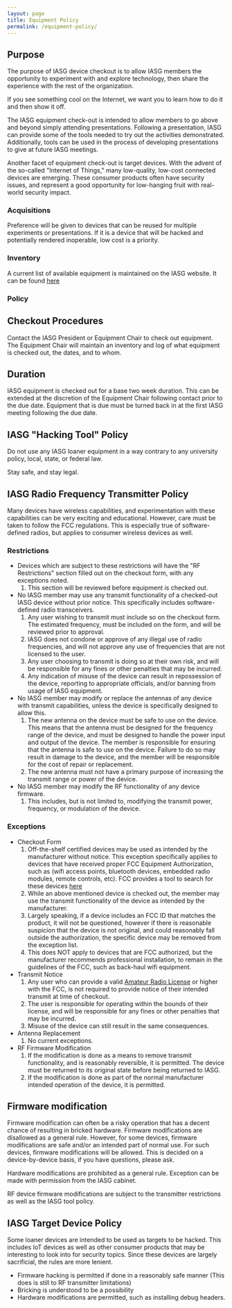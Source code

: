 ```yaml
---
layout: page
title: Equipment Policy
permalink: /equipment-policy/
---
```

## Purpose

The purpose of IASG device checkout is to allow IASG members the opportunity to experiment with and explore technology, then share the experience with the rest of the organization.

If you see something cool on the Internet, we want you to learn how to do it and then show it off.

The IASG equipment check-out is intended to allow members to go above and beyond simply attending presentations. Following a presentation, IASG can provide some of the tools needed to try out the activities demonstrated. Additionally, tools can be used in the process of developing presentations to give at future IASG meetings.

Another facet of equipment check-out is target devices. With the advent of the so-called "Internet of Things," many low-quality, low-cost connected devices are emerging. These consumer products often have security issues, and represent a good opportunity for low-hanging fruit with real-world security impact.

### Acquisitions

Preference will be given to devices that can be reused for multiple experiments or presentations. If it is a device that will be hacked and potentially rendered inoperable, low cost is a priority.

### Inventory

A current list of available equipment is maintained on the IASG website. It can be found [here](/equipment)

### Policy

## Checkout Procedures

Contact the IASG President or Equipment Chair to check out equipment. The Equipment Chair will maintain an inventory and log of what equipment is checked out, the dates, and to whom.

## Duration

IASG equipment is checked out for a base two week duration. This can be extended at the discretion of the Equipment Chair following contact prior to the due date. Equipment that is due must be turned back in at the first IASG meeting following the due date.

## IASG "Hacking Tool" Policy

Do not use any IASG loaner equipment in a way contrary to any university policy, local, state, or federal law.

Stay safe, and stay legal.

## IASG Radio Frequency Transmitter Policy

Many devices have wireless capabilities, and experimentation with these capabilities can be very exciting and educational. However, care must be taken to follow the FCC regulations. This is especially true of software-defined radios, but applies to consumer wireless devices as well.

### Restrictions

* Devices which are subject to these restrictions will have the "RF Restrictions" section filled out on the checkout form, with any exceptions noted.
  1. This section will be reviewed before equipment is checked out.
* No IASG member may use any transmit functionality of a checked-out IASG device without prior notice. This specifically includes software-defined radio transceivers.
  1. Any user wishing to transmit must include so on the checkout form. The estimated frequency, must be included on the form, and will be reviewed prior to approval.
  2. IASG does not condone or approve of any illegal use of radio frequencies, and will not approve any use of frequencies that are not licensed to the user.
  3. Any user choosing to transmit is doing so at their own risk, and will be responsible for any fines or other penalties that may be incurred.
  4. Any indication of misuse of the device can result in repossession of the device, reporting to appropriate officials, and/or banning from usage of IASG equipment.
* No IASG member may modify or replace the antennas of any device with transmit capabilities, unless the device is specifically designed to allow this.
  1. The new antenna on the device must be safe to use on the device. This means that the antenna must be designed for the frequency range of the device, and must be designed to handle the power input and output of the device. The member is responsible for ensuring that the antenna is safe to use on the device. Failure to do so may result in damage to the device, and the member will be responsible for the cost of repair or replacement.
  2. The new antenna must not have a primary purpose of increasing the transmit range or power of the device.
* No IASG member may modify the RF functionality of any device firmware.
  1. This includes, but is not limited to, modifying the transmit power, frequency, or modulation of the device.

### Exceptions

* Checkout Form
  1. Off-the-shelf certified devices may be used as intended by the manufacturer without notice. This exception specifically applies to devices that have received proper FCC Equipment Authorization, such as (wifi access points, bluetooth devices, embedded radio modules, remote controls, etc). FCC provides a tool to search for these devices [here](https://www.fcc.gov/oet/ea/fccid)
  2. While an above mentioned device is checked out, the member may use the transmit functionality of the device as intended by the manufacturer.
  3. Largely speaking, if a device includes an FCC ID that matches the product, it will not be questioned, however if there is reasonable suspicion that the device is not original, and could reasonably fall outside the authorization, the specific device may be removed from the exception list.
  4. This does NOT apply to devices that are FCC authorized, but the manufacturer recommends professional installation, to remain in the guidelines of the FCC, such as back-haul wifi equipment.
* Transmit Notice
  1. Any user who can provide a valid [Amateur Radio License](https://www.fcc.gov/wireless/bureau-divisions/mobility-division/amateur-radio-service) or higher with the FCC, is not required to provide notice of their intended transmit at time of checkout.
  2. The user is responsible for operating within the bounds of their license, and will be responsible for any fines or other penalties that may be incurred.
  3. Misuse of the device can still result in the same consequences.
* Antenna Replacement
  1. No current exceptions.
* RF Firmware Modification
  1. If the modification is done as a means to remove transmit functionality, and is reasonably reversible, it is permitted. The device must be returned to its original state before being returned to IASG.
  2. If the modification is done as part of the normal manufacturer intended operation of the device, it is permitted.

## Firmware modification

Firmware modification can often be a risky operation that has a decent chance of resulting in bricked hardware. Firmware modifications are disallowed as a general rule. However, for some devices, firmware modifications are safe and/or an intended part of normal use. For such devices, firmware modifications will be allowed. This is decided on a device-by-device basis, if you have questions, please ask.

Hardware modifications are prohibited as a general rule. Exception can be made with permission from the IASG cabinet.

RF device firmware modifications are subject to the transmitter restrictions as well as the IASG tool policy.

## IASG Target Device Policy

Some loaner devices are intended to be used as targets to be hacked. This includes IoT devices as well as other consumer products that may be interesting to look into for security topics. Since these devices are largely sacrificial, the rules are more lenient.

* Firmware hacking is permitted if done in a reasonably safe manner (This does is still to RF transmitter limitations)
* Bricking is understood to be a possibility
* Hardware modifications are permitted, such as installing debug headers.
